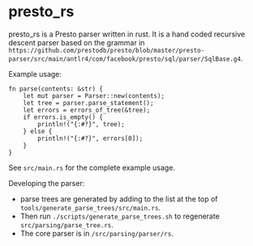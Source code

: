 # presto_rs

presto_rs is a Presto parser written in rust. It is a hand coded recursive descent parser
based on the grammar in `https://github.com/prestodb/presto/blob/master/presto-parser/src/main/antlr4/com/facebook/presto/sql/parser/SqlBase.g4`.

Example usage:

```
fn parse(contents: &str) {
    let mut parser = Parser::new(contents);
    let tree = parser.parse_statement();
    let errors = errors_of_tree(&tree);
    if errors.is_empty() {
        println!("{:#?}", tree);
    } else {
        println!("{:#?}", errors[0]);
    }
}
```

See `src/main.rs` for the complete example usage.

Developing the parser:

- parse trees are generated by adding to the list at the
  top of `tools/generate_parse_trees/src/main.rs`.
- Then run `./scripts/generate_parse_trees.sh` to regenerate
  `src/parsing/parse_tree.rs`.
- The core parser is in `/src/parsing/parser/rs`.
